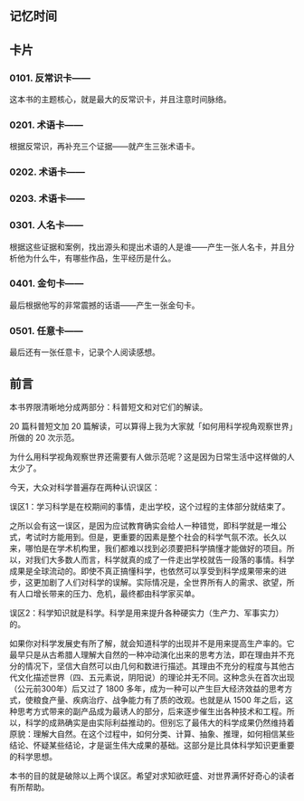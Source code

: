 ## 记忆时间

## 卡片

### 0101. 反常识卡——

这本书的主题核心，就是最大的反常识卡，并且注意时间脉络。

### 0201. 术语卡——

根据反常识，再补充三个证据——就产生三张术语卡。

### 0202. 术语卡——

### 0203. 术语卡——

### 0301. 人名卡——

根据这些证据和案例，找出源头和提出术语的人是谁——产生一张人名卡，并且分析他为什么牛，有哪些作品，生平经历是什么。

### 0401. 金句卡——

最后根据他写的非常震撼的话语——产生一张金句卡。

### 0501. 任意卡——

最后还有一张任意卡，记录个人阅读感想。

## 前言

本书界限清晰地分成两部分：科普短文和对它们的解读。

20 篇科普短文加 20 篇解读，可以算得上我为大家就「如何用科学视角观察世界」所做的 20 次示范。

为什么用科学视角观察世界还需要有人做示范呢？这是因为日常生活中这样做的人太少了。

今天，大众对科学普遍存在两种认识误区：

误区1：学习科学是在校期间的事情，走出学校，这个过程的主体部分就结束了。

之所以会有这一误区，是因为应试教育确实会给人一种错觉，即科学就是一堆公式，考试时方能用到。但是，更重要的因素是整个社会的科学气氛不浓。长久以来，哪怕是在学术机构里，我们都难以找到必须要把科学搞懂才能做好的项目。所以，对我们大多数人而言，科学就真的成了一件走出学校就告一段落的事情。科学成果是全球流动的。即使不真正搞懂科学，也依然可以享受到科学成果带来的进步，这更加剧了人们对科学的误解。实际情况是，全世界所有人的需求、欲望，所有人口增长带来的压力、危机，最终都由科学家买单。

误区2：科学知识就是科学。科学是用来提升各种硬实力（生产力、军事实力）的。

如果你对科学发展史有所了解，就会知道科学的出现并不是用来提高生产率的。它最早只是从古希腊人理解大自然的一种冲动演化出来的思考方法，即在理由并不充分的情况下，坚信大自然可以由几何和数进行描述。其理由不充分的程度与其他古代文化描述世界（四、五元素说，阴阳说）的理论并无不同。这种念头在首次出现（公元前300年）后又过了 1800 多年，成为一种可以产生巨大经济效益的思考方式，使粮食产量、疾病治疗、战争能力有了质的改观。也就是从 1500 年之后，这种思考方式带来的副产品成为最诱人的部分，后来逐步催生出各种技术和工程。所以，科学的成熟确实是由实际利益推动的。但别忘了最伟大的科学成果仍然维持着原貌：理解大自然。在这个过程中，如何分类、计算、抽象、推理，如何相信某些结论、怀疑某些结论，才是诞生伟大成果的基础。这部分是比具体科学知识更重要的科学思想。

本书的目的就是破除以上两个误区。希望对求知欲旺盛、对世界满怀好奇心的读者有所帮助。